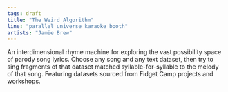 ```yaml
---
tags: draft 
title: "The Weird Algorithm"
line: "parallel universe karaoke booth"
artists: "Jamie Brew"
---
```


An interdimensional rhyme machine for exploring the vast possibility space of parody song lyrics. Choose any song and any text dataset, then try to sing fragments of that dataset matched syllable-for-syllable to the melody of that song. Featuring datasets sourced from Fidget Camp projects and workshops.